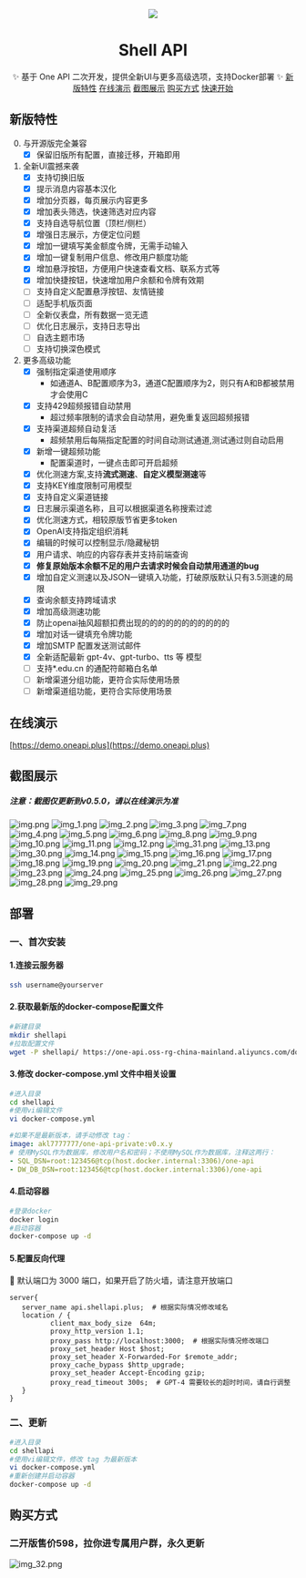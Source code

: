 <div align="center">

![](https://one-api.oss-rg-china-mainland.aliyuncs.com/Logo-new-150.png)

</div>
<div align="center">

# Shell API

✨ 基于 One API 二次开发，提供全新UI与更多高级选项，支持Docker部署 ✨
[新版特性](#新版特性)     [在线演示](https://demo.oneapi.plus)    [截图展示](#截图展示)     [购买方式](#购买方式)    [快速开始](#部署)
</div>


## 新版特性

0. 与开源版完全兼容
    + [x] 保留旧版所有配置，直接迁移，开箱即用
1. 全新UI震撼来袭
    + [x] 支持切换旧版
    + [x] 提示消息内容基本汉化
    + [x] 增加分页器，每页展示内容更多
    + [x] 增加表头筛选，快速筛选对应内容
    + [x] 支持自选导航位置（顶栏/侧栏）
    + [x] 增强日志展示，方便定位问题
    + [x] 增加一键填写美金额度令牌，无需手动输入
    + [x] 增加一键复制用户信息、修改用户额度功能
    + [x] 增加悬浮按钮，方便用户快速查看文档、联系方式等
    + [x] 增加快捷按钮，快速增加用户余额和令牌有效期
    + [ ] 支持自定义配置悬浮按钮、友情链接
    + [ ] 适配手机版页面
    + [ ] 全新仪表盘，所有数据一览无遗
    + [ ] 优化日志展示，支持日志导出
    + [ ] 自选主题市场
    + [ ] 支持切换深色模式
2. 更多高级功能
    + [x] 强制指定渠道使用顺序
        + 如通道A、B配置顺序为3，通道C配置顺序为2，则只有A和B都被禁用才会使用C
    + [x] 支持429超频报错自动禁用
        + 超过频率限制的请求会自动禁用，避免重复返回超频报错
    + [x] 支持渠道超频自动复活
        + 超频禁用后每隔指定配置的时间自动测试通道,测试通过则自动启用
    + [x] 新增一键超频功能
        + 配置渠道时，一键点击即可开启超频
    + [x] 优化测速方案,支持**流式测速**、**自定义模型测速**等
    + [x] 支持KEY维度限制可用模型
    + [x] 支持自定义渠道链接
    + [x] 日志展示渠道名称，且可以根据渠道名称搜索过滤
    + [x] 优化测速方式，相较原版节省更多token
    + [x] OpenAI支持指定组织消耗
    + [x] 编辑的时候可以控制显示/隐藏秘钥
    + [x] 用户请求、响应的内容存表并支持前端查询
    + [x] **修复原始版本余额不足的用户去请求时候会自动禁用通道的bug**
    + [x] 增加自定义测速以及JSON一键填入功能，打破原版默认只有3.5测速的局限
    + [x] 查询余额支持跨域请求
    + [x] 增加高级测速功能
    + [x] 防止openai抽风超额扣费出现的的的的的的的的的的的
    + [x] 增加对话一键填充令牌功能
    + [x] 增加SMTP 配置发送测试邮件 
    + [x] 全新适配最新 gpt-4v、gpt-turbo、tts 等 模型
    + [ ] 支持*.edu.cn 的通配符邮箱白名单
    + [ ] 新增渠道分组功能，更符合实际使用场景
    + [ ] 新增渠道组功能，更符合实际使用场景
## 在线演示
[https://demo.oneapi.plus](https://demo.oneapi.plus)
## 截图展示
##### 注意：截图仅更新到v0.5.0，请以在线演示为准
![img.png](img.png)
![img_1.png](img_1.png)
![img_2.png](img_2.png)
![img_3.png](img_3.png)
![img_7.png](img_7.png)
![img_4.png](img_4.png)
![img_5.png](img_5.png)
![img_6.png](img_6.png)
![img_8.png](img_8.png)
![img_9.png](img_9.png)
![img_10.png](img_10.png)
![img_11.png](img_11.png)
![img_12.png](img_12.png)
![img_31.png](img_31.png)
![img_13.png](img_13.png)
![img_30.png](img_30.png)
![img_14.png](img_14.png)
![img_15.png](img_15.png)
![img_16.png](img_16.png)
![img_17.png](img_17.png)
![img_18.png](img_18.png)
![img_19.png](img_19.png)
![img_20.png](img_20.png)
![img_21.png](img_21.png)
![img_22.png](img_22.png)
![img_23.png](img_23.png)
![img_24.png](img_24.png)
![img_25.png](img_25.png)
![img_26.png](img_26.png)
![img_27.png](img_27.png)
![img_28.png](img_28.png)
![img_29.png](img_29.png)
## 部署
### 一、首次安装
#### 1.连接云服务器
```bash
ssh username@yourserver
```
#### 2.获取最新版的docker-compose配置文件
```bash
#新建目录
mkdir shellapi
#拉取配置文件
wget -P shellapi/ https://one-api.oss-rg-china-mainland.aliyuncs.com/docker-compose.yml
```
#### 3.修改 docker-compose.yml 文件中相关设置
```bash
#进入目录
cd shellapi 
#使用vi编辑文件
vi docker-compose.yml
```
```yaml
#如果不是最新版本，请手动修改 tag：
image: akl7777777/one-api-private:v0.x.y
# 使用MySQL作为数据库，修改用户名和密码；不使用MySQL作为数据库，注释这两行：
- SQL_DSN=root:123456@tcp(host.docker.internal:3306)/one-api
- DW_DB_DSN=root:123456@tcp(host.docker.internal:3306)/one-api
```
#### 4.启动容器
```bash
#登录docker
docker login
#启动容器
docker-compose up -d
```
#### 5.配置反向代理
📌 默认端口为 3000 端口，如果开启了防火墙，请注意开放端口
```nginx
server{
   server_name api.shellapi.plus;  # 根据实际情况修改域名
   location / {
          client_max_body_size  64m;
          proxy_http_version 1.1;
          proxy_pass http://localhost:3000;  # 根据实际情况修改端口
          proxy_set_header Host $host;
          proxy_set_header X-Forwarded-For $remote_addr;
          proxy_cache_bypass $http_upgrade;
          proxy_set_header Accept-Encoding gzip;
          proxy_read_timeout 300s;  # GPT-4 需要较长的超时时间，请自行调整
   }
}
```
### 二、更新
```bash
#进入目录
cd shellapi
#使用vi编辑文件，修改 tag 为最新版本
vi docker-compose.yml
#重新创建并启动容器
docker-compose up -d
```

## 购买方式
### 二开版售价598，拉你进专属用户群，永久更新 
![img_32.png](img_32.png)